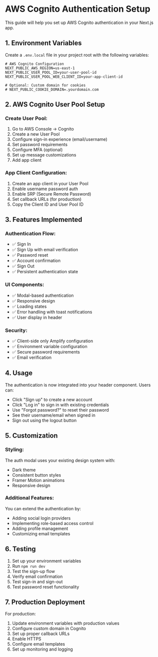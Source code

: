 # AWS Cognito Authentication Setup

This guide will help you set up AWS Cognito authentication in your Next.js app.

## 1. Environment Variables

Create a `.env.local` file in your project root with the following variables:

```env
# AWS Cognito Configuration
NEXT_PUBLIC_AWS_REGION=us-east-1
NEXT_PUBLIC_USER_POOL_ID=your-user-pool-id
NEXT_PUBLIC_USER_POOL_WEB_CLIENT_ID=your-app-client-id

# Optional: Custom domain for cookies
# NEXT_PUBLIC_COOKIE_DOMAIN=.yourdomain.com
```

## 2. AWS Cognito User Pool Setup

### Create User Pool:
1. Go to AWS Console → Cognito
2. Create a new User Pool
3. Configure sign-in experience (email/username)
4. Set password requirements
5. Configure MFA (optional)
6. Set up message customizations
7. Add app client

### App Client Configuration:
1. Create an app client in your User Pool
2. Enable username password auth
3. Enable SRP (Secure Remote Password)
4. Set callback URLs (for production)
5. Copy the Client ID and User Pool ID

## 3. Features Implemented

### Authentication Flow:
- ✅ Sign In
- ✅ Sign Up with email verification
- ✅ Password reset
- ✅ Account confirmation
- ✅ Sign Out
- ✅ Persistent authentication state

### UI Components:
- ✅ Modal-based authentication
- ✅ Responsive design
- ✅ Loading states
- ✅ Error handling with toast notifications
- ✅ User display in header

### Security:
- ✅ Client-side only Amplify configuration
- ✅ Environment variable configuration
- ✅ Secure password requirements
- ✅ Email verification

## 4. Usage

The authentication is now integrated into your header component. Users can:
- Click "Sign up" to create a new account
- Click "Log in" to sign in with existing credentials
- Use "Forgot password?" to reset their password
- See their username/email when signed in
- Sign out using the logout button

## 5. Customization

### Styling:
The auth modal uses your existing design system with:
- Dark theme
- Consistent button styles
- Framer Motion animations
- Responsive design

### Additional Features:
You can extend the authentication by:
- Adding social login providers
- Implementing role-based access control
- Adding profile management
- Customizing email templates

## 6. Testing

1. Set up your environment variables
2. Run `npm run dev`
3. Test the sign-up flow
4. Verify email confirmation
5. Test sign-in and sign-out
6. Test password reset functionality

## 7. Production Deployment

For production:
1. Update environment variables with production values
2. Configure custom domain in Cognito
3. Set up proper callback URLs
4. Enable HTTPS
5. Configure email templates
6. Set up monitoring and logging 